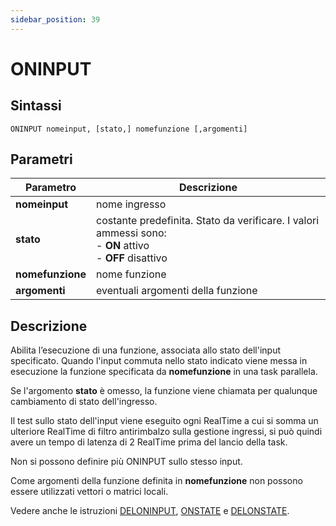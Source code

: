 ```yaml
---
sidebar_position: 39
---
```


# ONINPUT

## Sintassi

  ```
ONINPUT	nomeinput, [stato,] nomefunzione [,argomenti]
  ```

## Parametri
|Parametro           | Descrizione                                                                                                        |                
|--------------------|--------------------------------------------------------------------------------------------------------------------|
| **nomeinput**      | nome ingresso                                                                                                      |  
| **stato**          | costante predefinita. Stato da verificare. I valori ammessi sono: <br/>- **ON**  attivo <br/>- **OFF**  disattivo  |  
| **nomefunzione**   | nome funzione                                                                                                      |  
| **argomenti**      | eventuali argomenti della funzione                                                                                 |  

## Descrizione
Abilita l’esecuzione di una funzione, associata allo stato dell'input specificato. Quando l'input commuta nello stato indicato viene messa in esecuzione la funzione specificata da **nomefunzione** in una task parallela.

Se l'argomento **stato** è omesso, la funzione viene chiamata per qualunque cambiamento di stato dell'ingresso.

Il test sullo stato dell'input viene eseguito ogni RealTime a cui si somma un ulteriore RealTime di filtro antirimbalzo sulla gestione ingressi, si può quindi avere un tempo di latenza di 2 RealTime prima del lancio della task.

Non si possono definire più ONINPUT sullo stesso input.

Come argomenti della funzione definita in **nomefunzione** non possono essere utilizzati vettori o matrici locali.

Vedere anche le istruzioni [DELONINPUT](DELONINPUT.md), [ONSTATE](ONSTATE.md) e [DELONSTATE](DELONSTATE.md).
